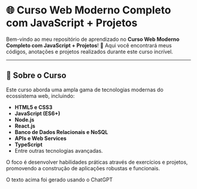 # 🌐 Curso Web Moderno Completo com JavaScript + Projetos  

Bem-vindo ao meu repositório de aprendizado no **Curso Web Moderno Completo com JavaScript + Projetos**! 🚀 Aqui você encontrará meus códigos, anotações e projetos realizados durante este curso incrível.  

---

## 📖 Sobre o Curso  

Este curso aborda uma ampla gama de tecnologias modernas do ecossistema web, incluindo:  
- **HTML5 e CSS3**  
- **JavaScript (ES6+)**  
- **Node.js**  
- **React.js**  
- **Banco de Dados Relacionais e NoSQL**  
- **APIs e Web Services**  
- **TypeScript**  
- Entre outras tecnologias avançadas.  

O foco é desenvolver habilidades práticas através de exercícios e projetos, promovendo a construção de aplicações robustas e funcionais.  

 
O texto acima foi gerado usando o ChatGPT
